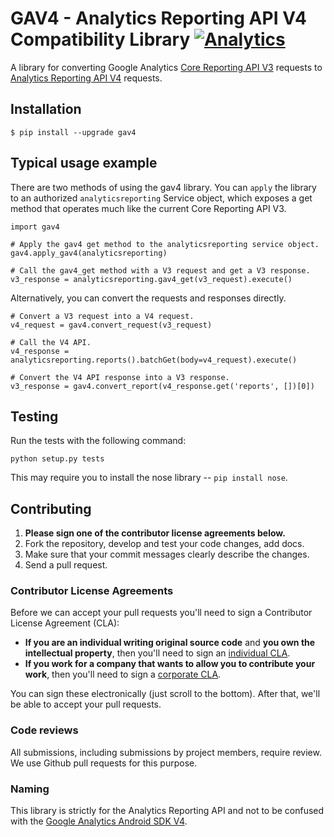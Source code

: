 # GAV4 - Analytics Reporting API V4 Compatibility Library [![Analytics](https://ga-beacon.appspot.com/UA-76561751-1/googleanalytics/gav4-python?pixel)](https://github.com/googleanalytics/gav4-python)

A library for converting Google Analytics [Core Reporting API V3](https://developers.google.com/analytics/devguides/reporting/core/v3/) requests to [Analytics Reporting API V4](https://developers.google.com/analytics/devguides/reporting/core/v4/) requests.

## Installation

    $ pip install --upgrade gav4


## Typical usage example

There are two methods of using the gav4 library. You can `apply` the library to an authorized `analyticsreporting` Service object, which exposes a get method that operates much like the current Core Reporting API V3.

    import gav4

    # Apply the gav4 get method to the analyticsreporting service object.
    gav4.apply_gav4(analyticsreporting)

    # Call the gav4_get method with a V3 request and get a V3 response.
    v3_response = analyticsreporting.gav4_get(v3_request).execute()

Alternatively, you can convert the requests and responses directly.

    # Convert a V3 request into a V4 request.
    v4_request = gav4.convert_request(v3_request)

    # Call the V4 API.
    v4_response = analyticsreporting.reports().batchGet(body=v4_request).execute()

    # Convert the V4 API response into a V3 response.
    v3_response = gav4.convert_report(v4_response.get('reports', [])[0])

## Testing

Run the tests with the following command:

    python setup.py tests

This may require you to install the nose library -- `pip install nose`.

## Contributing

1. **Please sign one of the contributor license agreements below.**
2. Fork the repository, develop and test your code changes, add docs.
3. Make sure that your commit messages clearly describe the changes.
4. Send a pull request.


### Contributor License Agreements


Before we can accept your pull requests you'll need to sign a Contributor License Agreement (CLA):

- **If you are an individual writing original source code** and **you own the intellectual property**, then you'll need to sign an [individual CLA](https://developers.google.com/open-source/cla/individual).
- **If you work for a company that wants to allow you to contribute your work**, then you'll need to sign a [corporate CLA](https://developers.google.com/open-source/cla/corporate).

You can sign these electronically (just scroll to the bottom). After that, we'll be able to accept your pull requests.


### Code reviews
All submissions, including submissions by project members, require review. We
use Github pull requests for this purpose.

### Naming

This library is strictly for the Analytics Reporting API and not to be confused with the [Google Analytics Android SDK V4](https://developers.google.com/analytics/devguides/collection/android/v4/).

